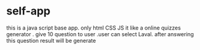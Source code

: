 # self-app
this is a java script base app. only html CSS JS  it like a online quizzes generator . give 10 question to user .user can select Laval. after answering this question result will be generate  
